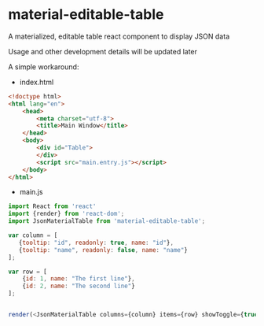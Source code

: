 # material-editable-table
A materialized, editable table react component to display JSON data

Usage and other development details will be updated later

A simple workaround:

* index.html

```html
<!doctype html>
<html lang="en">
    <head>
        <meta charset="utf-8">
        <title>Main Window</title>
    </head>
    <body>
        <div id="Table">
        </div>
        <script src="main.entry.js"></script>
    </body>
</html>

```

* main.js

```javascript
import React from 'react'
import {render} from 'react-dom';
import JsonMaterialTable from 'material-editable-table';

var column = [
   {tooltip: "id", readonly: true, name: "id"},
   {tooltip: "name", readonly: false, name: "name"}
];

var row = [
    {id: 1, name: "The first line"},
    {id: 2, name: "The second line"}
];


render(<JsonMaterialTable columns={column} items={row} showToggle={true} editable={true} editing={true} hoverable={true} />, document.getElementById("Table"));

```
